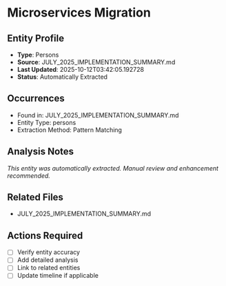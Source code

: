 # Microservices Migration

## Entity Profile
- **Type**: Persons
- **Source**: JULY_2025_IMPLEMENTATION_SUMMARY.md
- **Last Updated**: 2025-10-12T03:42:05.192728
- **Status**: Automatically Extracted

## Occurrences
- Found in: JULY_2025_IMPLEMENTATION_SUMMARY.md
- Entity Type: persons
- Extraction Method: Pattern Matching

## Analysis Notes
*This entity was automatically extracted. Manual review and enhancement recommended.*

## Related Files
- JULY_2025_IMPLEMENTATION_SUMMARY.md

## Actions Required
- [ ] Verify entity accuracy
- [ ] Add detailed analysis
- [ ] Link to related entities
- [ ] Update timeline if applicable

